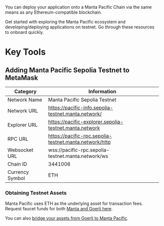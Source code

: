 You can deploy your application onto a Manta Pacific Chain via the same means as any Ethereum-compatible blockchain.

Get started with exploring the Manta Pacific ecosystem and developing/deploying applications on testnet. Go through these resources to onboard quickly.

# Key Tools

## Adding Manta Pacific Sepolia Testnet to MetaMask

| Category        | Information                                            |
| --------------- | ------------------------------------------------------ |
| Network Name    | Manta Pacific Sepolia Testnet                          |
| Network URL     | https://pacific-info.sepolia-testnet.manta.network/    |
| Explorer URL    | https://pacific-explorer.sepolia-testnet.manta.network |
| RPC URL         | https://pacific-rpc.sepolia-testnet.manta.network/http |
| Websocket URL   | wss://pacific-rpc.sepolia-testnet.manta.network/ws     |
| Chain ID        | 3441006                                                |
| Currency Symbol | ETH                                                    |

### Obtaining Testnet Assets

Manta Pacific uses ETH as the underlying asset for transaction fees. Request faucet funds for both [Manta and Goerli here](https://pacific-info.manta.network/).

You can also [bridge your assets from Goerli to Manta Pacific](https://pacific-bridge.manta.network/).
